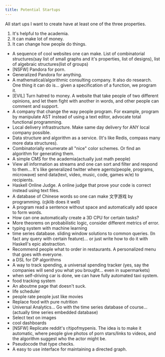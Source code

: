 ```yaml
---
title: Potential Startups
---
```


All start ups I want to create have at least one of the three properties.

1. It's helpful to the academia. 
2. It can make lot of money.
3. It can change how people do things.

- A sequence of cool websites one can make. List of combinatorial structures(say list of small graphs and it's properties, list of designs), list of algebraic structures(list of groups)
- [NSFW] Pandora for porn.
- Generalized Pandora for anything. 
- A mathematical/algorithmic consulting company. It also do research. One thing it can do is... given a specification of a function, we program it.
- [EVIL] Turn hatred to money. A website that take people of two different opinions, and let them fight with another in words, and other people can comment and support. 
- A company that change the way people program. For example, program by manipulate AST instead of using a text editor, advocate total functional programming.
- Local delivery infrastructure. Make same day delivery for ANY local company possible.
- Data structure and algorithm as a service. (It's like Redis, compass many more data structures).
- Combinatorially enumerate all "nice" color schemes. Or find an algorithm for generating them.
- A simple CMS for the academia(actually just math people)
- View all information as streams and one can sort and filter and respond to them... It's like generalized twitter where agents(people, programs, microwave) send data(text, video, music, code, games w/e) to recipients.
- Haskell Online Judge. A online judge that prove your code is correct instead using text files.
- A database of Chinese words so one can make 文字游戏 by programming. (cjklib does it well)
- A program read a sentence without space and automatically add space to form words.
- How can one automatically create a 3D CPU for certain tasks?
- More theorems on probabilistic logic, consider different metrics of error. 
- typing system with machine learning
- time series database. sliding window solutions to common queries. (In fact any query with certain feature)... or just write how to do it with Haskell's epic abstraction.
- Recommend people what to order in restaurants. A personalized menu that goes with everyone.
- a DSL for DP algorithms
- A way to track spending, a universal spending tracker (yes, say the companies will send you what you brought... even in supermarkets)
- when self-driving car is done, we can have fully automated taxi system.
- food tracking system
- An aboutme page that doesn't suck.
- life scheduler
- people rate people just like movies
- Replace food with pure nutrition
- Universal Analytics... Go with the time series database of course... (actually time series embedded database)
- Select text on images
- cool dashboards
- [NSFW] Replicate reddit's r/tipofmypenis. The idea is to make it automatic, where people give photos of porn stars/links to videos, and the algorithm suggest who the actor might be.  
- Pseudocode that type checks.
- A easy to use interface for maintaining a directed graph.